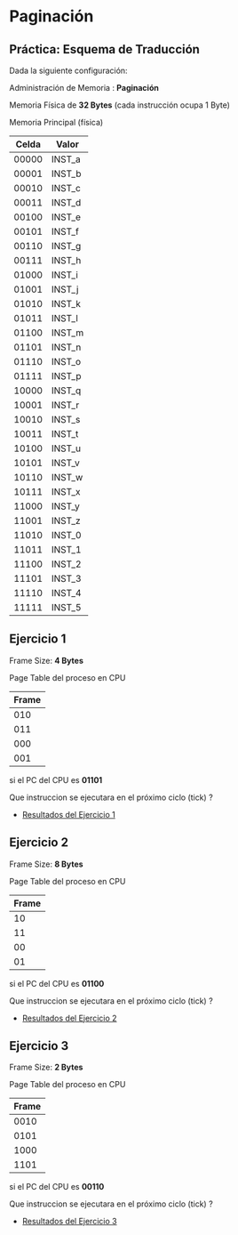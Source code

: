 # Paginación
## Práctica: Esquema de Traducción


Dada la siguiente configuración:

Administración de Memoria : **Paginación**

Memoria Física de **32 Bytes** (cada instrucción ocupa 1 Byte)

Memoria Principal (física)

| Celda   |  Valor | 
| -----   | ------ | 
| 00000   | INST_a | 
| 00001   | INST_b | 
| 00010   | INST_c | 
| 00011   | INST_d | 
| 00100   | INST_e | 
| 00101   | INST_f | 
| 00110   | INST_g | 
| 00111   | INST_h | 
| 01000   | INST_i | 
| 01001   | INST_j | 
| 01010   | INST_k | 
| 01011   | INST_l | 
| 01100   | INST_m | 
| 01101   | INST_n | 
| 01110   | INST_o | 
| 01111   | INST_p | 
| 10000   | INST_q | 
| 10001   | INST_r | 
| 10010   | INST_s | 
| 10011   | INST_t | 
| 10100   | INST_u | 
| 10101   | INST_v | 
| 10110   | INST_w |
| 10111   | INST_x | 
| 11000   | INST_y | 
| 11001   | INST_z | 
| 11010   | INST_0 | 
| 11011   | INST_1 | 
| 11100   | INST_2 | 
| 11101   | INST_3 |
| 11110   | INST_4 | 
| 11111   | INST_5 | 




## Ejercicio 1


Frame Size: **4  Bytes**

Page Table del proceso en CPU

| Frame |
|  ---- |
|  010  |
|  011  |
|  000  |
|  001  |


si el PC del CPU es **01101**

Que instruccion se ejecutara en el próximo ciclo (tick) ?


- [Resultados del Ejercicio 1](./resultados_1.md)


## Ejercicio 2

Frame Size: **8  Bytes**

Page Table del proceso en CPU

| Frame |
|  ---- |
|   10  |
|   11  |
|   00  |
|   01  |


si el PC del CPU es **01100**

Que instruccion se ejecutara en el próximo ciclo (tick) ?


- [Resultados del Ejercicio 2](./resultados_2.md)



## Ejercicio 3



Frame Size: **2  Bytes**

Page Table del proceso en CPU

| Frame |
|  ---- |
|  0010 |
|  0101 |
|  1000 |
|  1101 |


si el PC del CPU es **00110**

Que instruccion se ejecutara en el próximo ciclo (tick) ?


- [Resultados del Ejercicio 3](./resultados_3.md)
